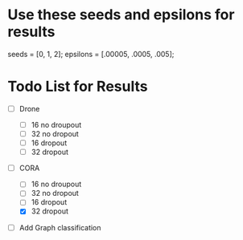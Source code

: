 # Use these seeds and epsilons for results
seeds = [0, 1, 2];
epsilons = [.00005, .0005, .005];

# Todo List for Results
- [ ] Drone
  - [ ] 16 no droupout
  - [ ] 32 no dropout
  - [ ] 16 dropout
  - [ ] 32 dropout
    
- [ ] CORA
  - [ ] 16 no droupout
  - [ ] 32 no dropout
  - [ ] 16 dropout
  - [X] 32 dropout
 
- [ ] Add Graph classification
   
